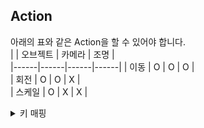 
## Action

아래의 표와 같은 Action을 할 수 있어야 합니다.  
|  | 오브젝트 | 카메라 | 조명 |  
|------|------|------|------|
| 이동   |    O   |    O   |   O  |  
| 회전   | O | O | X |  
| 스케일 | O | X | X |  
  

<details>
  <summary>
    키 매핑
  </summary>
  이미지와 같이 키보드를 매핑했습니다.
  <img width="840" height="528" alt="image" src="https://github.com/user-attachments/assets/8f56c910-2c95-4094-b40a-b295ba1074aa" />  
  mlx 라이브러리에 key 입력 시 실행할 이벤트를 등록해둡니다.  
  https://github.com/SeJin0214/software_raytracing/blob/f89a2f35d4aa5042f4379b0abed304923d055f59/bonus/main_bonus.c#L42
  <br>
  <br>
  단순하게 조건문으로 key input을 체크했습니다.  
https://github.com/SeJin0214/software_raytracing/blob/f89a2f35d4aa5042f4379b0abed304923d055f59/bonus/main_bonus.c#L49-L68
  <br>
  <br>
  다른 Action이나 오브젝트도 동일하게 해주었습니다.   https://github.com/SeJin0214/software_raytracing/blob/f89a2f35d4aa5042f4379b0abed304923d055f59/bonus/input_camera_bonus.c#L16-L36

  Enum과 define은 input_bonus.h 파일에서 볼 수 있습니다.  
  https://github.com/SeJin0214/software_raytracing/blob/f89a2f35d4aa5042f4379b0abed304923d055f59/bonus/input_bonus.h#L55
  
</details>




  

